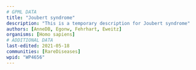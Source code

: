 ```yaml
---
# GPML DATA
title: "Joubert syndrome"
description: "This is a temporary description for Joubert syndrome"
authors: [AnneDB, Egonw, Fehrhart, Eweitz]
organisms: [Homo sapiens]
# ADDITIONAL DATA
last-edited: 2021-05-18
communities: [RareDiseases]
wpid: "WP4656"
---
```

